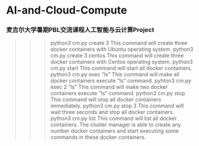 # AI-and-Cloud-Compute
### 麦吉尔大学暑期PBL交流课程人工智能与云计算Project

>>> python3 cm.py create 3
This command will create three docker containers with Ubuntu operating system.
>>> python3 cm.py create 3 centos
This command will create three docker containers with Centos operating system.
>>> python3 cm.py start
This command will start all docker containers.
>>> python3 cm.py exec “ls”
This command will make all docker containers execute “ls” command.
>>> pyhton3 cm.py exec 2 “ls”
This command will make two docker containers execute “ls” command.
>>> python3 cm.py stop
This command will stop all docker containers immediately.
>>> python3 cm.py stop 3
This command will wait three seconds and stop all docker containers.
>>> python3 cm.py list
This command will list all docker containers.
The cluster manager is able to create any number docker containers and start executing some commands in these docker containers.
